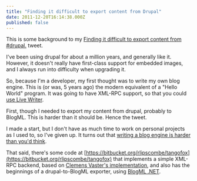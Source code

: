 ```yaml
---
title: "Finding it difficult to export content from Drupal"
date: 2011-12-20T16:14:38.000Z
published: false
---
```

This is some background to my [Finding it difficult to export content from #drupal.](https://twitter.com/#!/rogerlipscombe/status/146682447667544064) tweet.

I've been using drupal for about a million years, and generally like it. However, it doesn't really have first-class support for embedded images, and I always run into difficulty when upgrading it.

So, because I'm a developer, my first thought was to write my own blog engine. This is (or was, 5 years ago) the modern equivalent of a "Hello World" program. It was going to have XML-RPC support, so that you could [use Live Writer](http://www.labs.jobserve.com/Articles.aspx/Building-Labs--XML-RPC-Backend-for-Windows-Live-Writer-in-C-with-WCF).

First, though I needed to export my content from drupal, probably to BlogML. This is harder than it should be. Hence the tweet.

I made a start, but I don't have as much time to work on personal projects as I used to, so I've given up. It turns out that [writing a blog engine is harder than you'd think](http://haacked.com/archive/2006/10/06/Rolling_Your_Own_Blog_Engine.aspx).

That said, there's some code at [https://bitbucket.org/rlipscombe/tangofox](https://bitbucket.org/rlipscombe/tangofox) that implements a simple XML-RPC backend, based on [Clemens Vaster's implementation](http://vasters.com/clemensv/PermaLink,guid,679ca50b-c907-4831-81c4-369ef7b85839.aspx), and also has the beginnings of a drupal-to-BlogML exporter, using [BlogML .NET](http://blogml.codeplex.com/).
